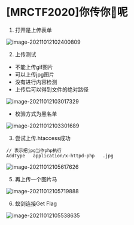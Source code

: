 # [MRCTF2020]你传你🐎呢

1. 打开是上传表单

![image-20211012102400809](https://i.loli.net/2021/10/12/96QSf4xoMekAjNp.png)



2. 上传测试

- 不能上传gif图片
- 可以上传jpg图片
- 没有进行内容检测
- 上传后可以得到文件的绝对路径

![image-20211012103017329](https://i.loli.net/2021/10/12/Shkr97idu6XV4Ka.png)

- 校验方式为黑名单

![image-20211012103301689](https://i.loli.net/2021/10/12/YG7dF39JoKuhIeq.png)



3. 尝试上传.htaccess成功

```
// 表示把jpg当作php执行
AddType   application/x-httpd-php   .jpg
```

![image-20211012105617626](https://i.loli.net/2021/10/12/Wdxk1fSQ6TqZDIH.png)



5. 再上传一个图片马

![image-20211012105719888](https://i.loli.net/2021/10/12/uoE6GcQYRarhXq5.png)



6. 蚁剑连接Get Flag

![image-20211012105538635](https://i.loli.net/2021/10/12/OVEqeuIv1pUti8r.png)



